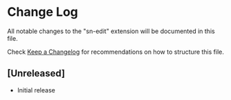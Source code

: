 # Change Log

All notable changes to the "sn-edit" extension will be documented in this file.

Check [Keep a Changelog](http://keepachangelog.com/) for recommendations on how to structure this file.

## [Unreleased]

- Initial release